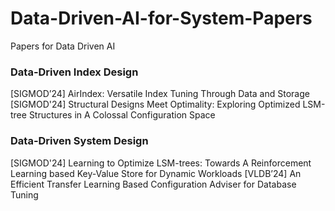 # Data-Driven-AI-for-System-Papers
Papers for Data Driven AI

### Data-Driven Index Design

[SIGMOD’24] AirIndex: Versatile Index Tuning Through Data and Storage
[SIGMOD'24] Structural Designs Meet Optimality: Exploring Optimized LSM-tree Structures in A Colossal Configuration Space

 ### Data-Driven System Design

[SIGMOD'24] Learning to Optimize LSM-trees: Towards A Reinforcement Learning based Key-Value Store for Dynamic Workloads
[VLDB’24] An Efficient Transfer Learning Based Configuration Adviser for Database Tuning
